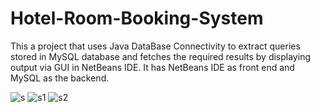 # Hotel-Room-Booking-System
This a project that uses Java DataBase Connectivity to extract queries stored in MySQL database and fetches the required results by displaying output via GUI in NetBeans IDE. It has NetBeans IDE as front end and MySQL as the backend.


![s](https://user-images.githubusercontent.com/67438489/96278363-062cc900-0ff3-11eb-8f9e-1a8613c870c0.PNG)
![s1](https://user-images.githubusercontent.com/67438489/96276411-9289bc80-0ff0-11eb-8dec-e89c935da82e.PNG)
![s2](https://user-images.githubusercontent.com/67438489/96276602-da104880-0ff0-11eb-987b-b4739dae3d46.PNG)
